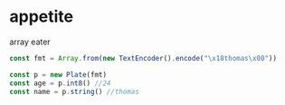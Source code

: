 # appetite
array eater

```js
const fmt = Array.from(new TextEncoder().encode("\x18thomas\x00"))

const p = new Plate(fmt)
const age = p.int8() //24
const name = p.string() //thomas
```
